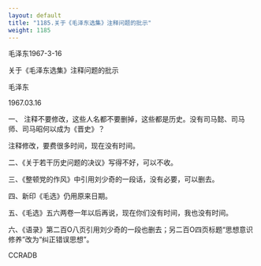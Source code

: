 ```yaml
---
layout: default
title: "1185.关于《毛泽东选集》注释问题的批示"
weight: 1185
---
```


毛泽东1967-3-16

关于《毛泽东选集》注释问题的批示

毛泽东

1967.03.16

一、 注释不要修改，这些人名都不要删掉，这些都是历史。没有司马懿、司马师、司马昭何以成为《晋史》？

注释修改，要费很多时间，现在没有时间。

二、《关于若干历史问题的决议》写得不好，可以不收。

三、《整顿党的作风》中引用刘少奇的一段话，没有必要，可以删去。

四、新印《毛选》仍用原来日期。

五、《毛选》五六两卷一年以后再说，现在你们没有时间，我也没有时间。

六、《语录》第二百O八页引用刘少奇的一段也删去；另二百O四页标题“思想意识修养”改为“纠正错误思想”。

CCRADB

